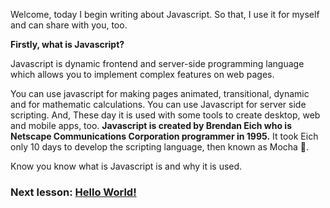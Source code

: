Welcome, today I begin writing about Javascript. So that, I use it for myself and can share with you, too.

**Firstly, what is Javascript?**

Javascript is dynamic frontend and server-side programming language which allows you to implement complex features on web pages.

You can use javascript for making pages animated, transitional, dynamic and for mathematic calculations. You can use Javascript for server side scripting. And, These day it is used with some tools to create desktop, web and mobile apps, too. **Javascript is created by Brendan Eich who is Netscape Communications Corporation programmer in 1995.** It took Eich only 10 days to develop the scripting language, then known as Mocha 🤪.

Know you know what is Javascript is and why it is used. 

### Next lesson: [Hello World!](https://otabeksadiridinov.github.io/JS-Book/hello-world)
